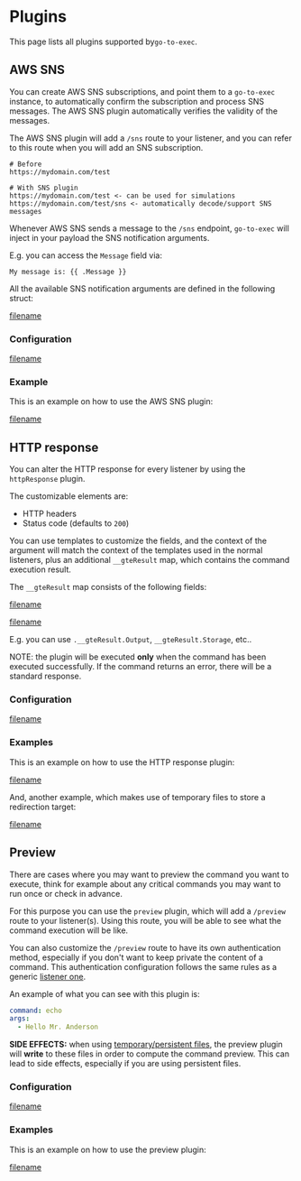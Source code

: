 # Plugins

This page lists all plugins supported by`go-to-exec`.

## AWS SNS

You can create AWS SNS subscriptions, and point them to a `go-to-exec` instance, to automatically confirm the
subscription and process SNS messages. The AWS SNS plugin automatically verifies the validity of the messages.

The AWS SNS plugin will add a `/sns` route to your listener, and you can refer to this route when you will add an SNS
subscription.

```
# Before
https://mydomain.com/test

# With SNS plugin
https://mydomain.com/test <- can be used for simulations
https://mydomain.com/test/sns <- automatically decode/support SNS messages
```

Whenever AWS SNS sends a message to the `/sns` endpoint, `go-to-exec` will inject in your payload the SNS notification
arguments.

E.g. you can access the `Message` field via:

```go-template
My message is: {{ .Message }}
```

All the available SNS notification arguments are defined in the following struct:

[filename](../pkg/snshttp/notification.go ':include :type=code :fragment=sns-notification')

### Configuration

[filename](../pkg/plugin_aws_sns.go ':include :type=code :fragment=config')

### Example

This is an example on how to use the AWS SNS plugin:

[filename](../examples/config.plugin.awssns.yaml ':include :type=code')

## HTTP response

You can alter the HTTP response for every listener by using the `httpResponse` plugin.

The customizable elements are:

* HTTP headers
* Status code (defaults to `200`)

You can use templates to customize the fields, and the context of the argument will match the context of the templates
used in the normal listeners, plus an additional `__gteResult` map, which contains the command execution result.

The `__gteResult` map consists of the following fields:

[filename](../pkg/listener.go ':include :type=code :fragment=exec-command-result')

[filename](../pkg/routes.go ':include :type=code :fragment=listener-response')

E.g. you can use `.__gteResult.Output`, `__gteResult.Storage`, etc..

NOTE: the plugin will be executed **only** when the command has been executed successfully. If the command returns an
error, there will be a standard response.

### Configuration

[filename](../pkg/plugin_http_response.go ':include :type=code :fragment=config')

### Examples

This is an example on how to use the HTTP response plugin:

[filename](../examples/config.plugin.httpresponse.yaml ':include :type=code')

And, another example, which makes use of temporary files to store a redirection target:

[filename](../examples/config.plugin.httpresponse-file.yaml ':include :type=code')

## Preview

There are cases where you may want to preview the command you want to execute, think for example about any critical
commands you may want to run once or check in advance.

For this purpose you can use the `preview` plugin, which will add a `/preview` route to your listener(s). Using this
route, you will be able to see what the command execution will be like.

You can also customize the `/preview` route to have its own authentication method, especially if you don't want to keep
private the content of a command. This authentication configuration follows the same rules as a
generic [listener one](./home.md#authentication).

An example of what you can see with this plugin is:

```yaml
command: echo
args:
  - Hello Mr. Anderson
```

**SIDE EFFECTS:** when using [temporary/persistent files](./home.md#local-files), the preview plugin will **write** to
these files in order to compute the command preview. This can lead to side effects, especially if you are using
persistent files.

### Configuration

[filename](../pkg/plugin_preview.go ':include :type=code :fragment=config')

### Examples

This is an example on how to use the preview plugin:

[filename](../examples/config.plugin.preview.yaml ':include :type=code')